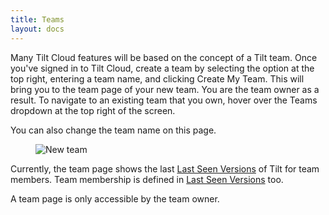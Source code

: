 ```yaml
---
title: Teams
layout: docs
---
```


Many Tilt Cloud features will be based on the concept of a Tilt team. Once you've signed in to Tilt Cloud, create a team by selecting the option at the top right, entering a team name, and clicking Create My Team. This will bring you to the team page of your new team. You are the team owner as a result. To navigate to an existing team that you own, hover over the Teams dropdown at the top right of the screen.

You can also change the team name on this page. 

<figure>
    <img src="/assets/img/new-team.png" class="no-shadow" alt="New team">
</figure>

Currently, the team page shows the last [Last Seen Versions](/last_seen_versions.html) of Tilt for team members. Team membership is defined in [Last Seen Versions](/last_seen_versions.html) too.

A team page is only accessible by the team owner.
